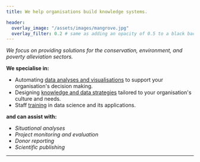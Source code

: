 ```yaml
---
title: We help organisations build knowledge systems.

header:
  overlay_image: "/assets/images/mangrove.jpg"
  overlay_filter: 0.2 # same as adding an opacity of 0.5 to a black background
---
```

 
*We focus on providing solutions for the conservation, environment, and poverty alleviation sectors.*

**We specialise in:**

- Automating [data analyses and visualisations](analysis_visualisation.md) to support your organisation's decision making.
- Designing [knowledge and data strategies](knowledge.md) tailored to your organisation's culture and needs.
- Staff [training](training.md) in data science and its applications.

**and can assist with:**

- *Situational analyses*
- *Project monitoring and evaluation*
- *Donor reporting*
- *Scientific publishing*


----







